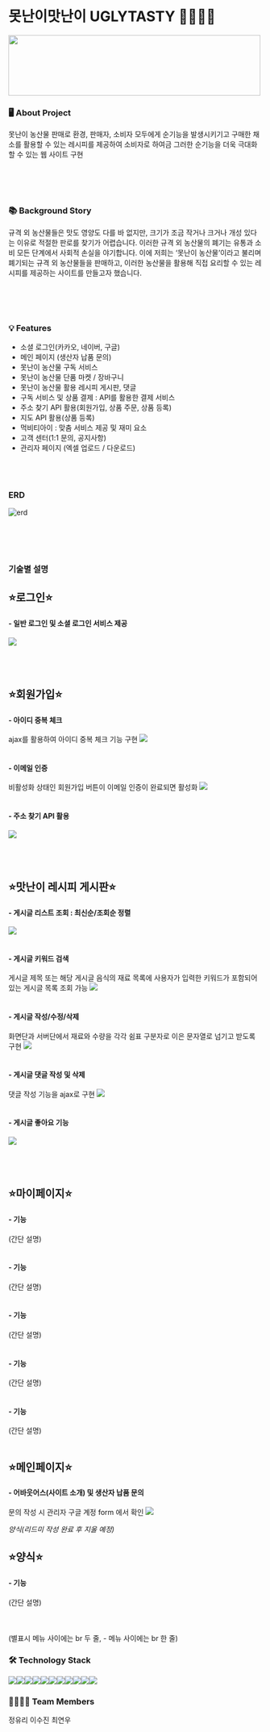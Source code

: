 # 못난이맛난이 UGLYTASTY 🥕🥦🥔🍎
<img src="https://github.com/squidsquad6/uglytasty/assets/145431108/f4b8c61c-9653-4845-b87c-551f11857bef"  width="500" height="120"/>  

### 🖥 About Project
못난이 농산물 판매로 환경, 판매자, 소비자 모두에게 순기능을 발생시키기고 구매한 채소를 활용할 수 있는 레시피를 제공하여 소비자로 하여금 그러한 순기능을 더욱 극대화할 수 있는 웹 사이트 구현  
<br/><br/>
<br/><br/>

### 📚 Background Story
규격 외 농산물들은 맛도 영양도 다를 바 없지만, 크기가 조금 작거나 크거나 개성 있다는 이유로 적절한 판로를 찾기가 어렵습니다. 이러한 규격 외 농산물의 폐기는 유통과 소비 모든 단계에서 사회적 손실을 야기합니다.
이에 저희는 ‘못난이 농산물’이라고 불리며 폐기되는 규격 외 농산물들을 판매하고, 이러한 농산물을 활용해 직접 요리할 수 있는 레시피를 제공하는 사이트를 만들고자 했습니다.  
<br/><br/>
<br/><br/>

### 💡 Features
- 소셜 로그인(카카오, 네이버, 구글)
- 메인 페이지 (생산자 납품 문의)
- 못난이 농산물 구독 서비스
- 못난이 농산물 단품 마켓 / 장바구니
- 못난이 농산물 활용 레시피 게시판, 댓글
- 구독 서비스 및 상품 결제 : API를 활용한 결제 서비스
- 주소 찾기 API 활용(회원가입, 상품 주문, 상품 등록)
- 지도 API 활용(상품 등록)
- 먹비티아이 : 맞춤 서비스 제공 및 재미 요소
- 고객 센터(1:1 문의, 공지사항)
- 관리자 페이지 (엑셀 업로드 / 다운로드)
<br/><br/>
<br/><br/>

### ERD
![erd](https://github.com/squidsquad6/uglytasty/assets/145431108/8c5eb9b1-1226-4917-8495-94df52288fbd)  
<br/><br/>
<br/><br/>

### 기술별 설명
## ⭐로그인⭐
#### - 일반 로그인 및 소셜 로그인 서비스 제공
<img src="https://github.com/squidsquad6/uglytasty/blob/main/uglytasty/src/main/webapp/resources/readmeImages/yuri/%EB%A1%9C%EA%B7%B8%EC%9D%B8%20%ED%8E%98%EC%9D%B4%EC%A7%80%20%EC%BA%A1%EC%B3%90%20-%20%EC%86%8C%EC%85%9C%EB%A1%9C%EA%B7%B8%EC%9D%B8%20%EC%84%9C%EB%B9%84%EC%8A%A4%20%EC%A0%9C%EA%B3%B5.png?raw=true">
<br/><br/> 
<br/><br/>


## ⭐회원가입⭐
#### - 아이디 중복 체크
ajax를 활용하여 아이디 중복 체크 기능 구현
<img src="https://github.com/squidsquad6/uglytasty/blob/main/uglytasty/src/main/webapp/resources/readmeImages/yuri/%ED%9A%8C%EC%9B%90%EA%B0%80%EC%9E%85%20%EC%95%84%EC%9D%B4%EB%94%94%20%EC%A4%91%EB%B3%B5%20%EC%B2%B4%ED%81%AC.gif?raw=true">
<br/><br/>

#### - 이메일 인증
비활성화 상태인 회원가입 버튼이 이메일 인증이 완료되면 활성화
<img src="https://github.com/squidsquad6/uglytasty/blob/main/uglytasty/src/main/webapp/resources/readmeImages/yuri/%ED%9A%8C%EC%9B%90%EA%B0%80%EC%9E%85%20-%20%EC%9D%B4%EB%A9%94%EC%9D%BC%20%EC%9D%B8%EC%A6%9D.gif?raw=true">
<br/><br/>

#### - 주소 찾기 API 활용
<img src="https://github.com/squidsquad6/uglytasty/blob/main/uglytasty/src/main/webapp/resources/readmeImages/yuri/%ED%9A%8C%EC%9B%90%EA%B0%80%EC%9E%85%20%EC%A3%BC%EC%86%8C%20%EC%B0%BE%EA%B8%B0%20API.gif?raw=true">
<br/><br/>
<br/><br/>


## ⭐맛난이 레시피 게시판⭐
#### - 게시글 리스트 조회 : 최신순/조회순 정렬
<img src="https://github.com/squidsquad6/uglytasty/blob/main/uglytasty/src/main/webapp/resources/readmeImages/yuri/%EB%A0%88%EC%8B%9C%ED%94%BC%20-%20%EA%B2%8C%EC%8B%9C%EA%B8%80%20%EC%A1%B0%ED%9A%8C%20(%EC%B5%9C%EC%8B%A0%EC%88%9C,%20%EC%A1%B0%ED%9A%8C%EC%88%9C).gif?raw=true">
<br/><br/>

#### - 게시글 키워드 검색
게시글 제목 또는 해당 게시글 음식의 재료 목록에 사용자가 입력한 키워드가 포함되어 있는 게시글 목록 조회 가능
<img src="https://github.com/squidsquad6/uglytasty/blob/main/uglytasty/src/main/webapp/resources/readmeImages/yuri/%EB%A0%88%EC%8B%9C%ED%94%BC%20-%20%ED%82%A4%EC%9B%8C%EB%93%9C%20%EA%B2%80%EC%83%89.gif?raw=true">
<br/><br/>

#### - 게시글 작성/수정/삭제
화면단과 서버단에서 재료와 수량을 각각 쉼표 구분자로 이은 문자열로 넘기고 받도록 구현
<img src="https://github.com/squidsquad6/uglytasty/blob/main/uglytasty/src/main/webapp/resources/readmeImages/yuri/%EB%A0%88%EC%8B%9C%ED%94%BC%20-%20%EA%B2%8C%EC%8B%9C%EA%B8%80%20%EC%9E%91%EC%84%B1,%EC%88%98%EC%A0%95,%EC%82%AD%EC%A0%9C.gif?raw=true">
<br/><br/> 

#### - 게시글 댓글 작성 및 삭제
댓글 작성 기능을 ajax로 구현
<img src="https://github.com/squidsquad6/uglytasty/blob/main/uglytasty/src/main/webapp/resources/readmeImages/yuri/%EB%A0%88%EC%8B%9C%ED%94%BC%20-%20%EB%8C%93%EA%B8%80%20%EC%9E%91%EC%84%B1,%20%EC%82%AD%EC%A0%9C.gif?raw=true">
<br/><br/> 

#### - 게시글 좋아요 기능
<img src="https://github.com/squidsquad6/uglytasty/blob/main/uglytasty/src/main/webapp/resources/readmeImages/yuri/%EB%A0%88%EC%8B%9C%ED%94%BC%20-%20%EC%A2%8B%EC%95%84%EC%9A%94.gif?raw=true">
<br/><br/>
<br/><br/>


## ⭐마이페이지⭐
#### - 기능
(간단 설명)
<img src="">
<br/><br/>

#### - 기능
(간단 설명)
<img src="">
<br/><br/> 

#### - 기능
(간단 설명)
<img src="">
<br/><br/> 

#### - 기능
(간단 설명)
<img src="">
<br/><br/> 

#### - 기능
(간단 설명)
<img src="">
<br/><br/> 


## ⭐메인페이지⭐
#### - 어바웃어스(사이트 소개) 및 생산자 납품 문의
문의 작성 시 관리자 구글 계정 form 에서 확인
<img src="https://github.com/squidsquad6/uglytasty/blob/readme_img/uglytasty/src/main/webapp/resources/%EB%A0%88%EC%8B%9C%ED%94%BC%20-%20%EA%B2%8C%EC%8B%9C%EA%B8%80%20%EC%9E%91%EC%84%B1,%EC%88%98%EC%A0%95,%EC%82%AD%EC%A0%9C.gif?raw=true">




*양식(리드미 작성 완료 후 지울 예정)*
## ⭐양식⭐
#### - 기능
(간단 설명)
<img src="">
<br/><br/> 
<br/><br/>
(별표시 메뉴 사이에는 br 두 줄, - 메뉴 사이에는 br 한 줄)







### 🛠 Technology Stack
<div style="display:flex; flex-direction:row;">
    <img src="https://img.shields.io/badge/Java-007396?style=for-the-badge&logo=Java&logoColor=white"> 
    <img src="https://img.shields.io/badge/Spring-6DB33F?style=for-the-badge&logo=spring&logoColor=white"> 
  <img src="https://img.shields.io/badge/github-181717?style=for-the-badge&logo=github&logoColor=white"> 
    <img src="https://img.shields.io/badge/oracle-F80000?style=for-the-badge&logo=oracle&logoColor=white"> 
  <img src="https://img.shields.io/badge/jquery-0769AD?style=for-the-badge&logo=jquery&logoColor=white"> 
    <br>
    <img src="https://img.shields.io/badge/apache tomcat-F8DC75?style=for-the-badge&logo=apachetomcat&logoColor=black">
 <img src="https://img.shields.io/badge/visual studio code-007ACC?style=for-the-badge&logo=visualstudiocode&logoColor=white">
    <br>
      <img src="https://img.shields.io/badge/html5-E34F26?style=for-the-badge&logo=html5&logoColor=white"> 
    <img src="https://img.shields.io/badge/css-1572B6?style=for-the-badge&logo=css3&logoColor=white"> 
    <img src="https://img.shields.io/badge/javascript-F7DF1E?style=for-the-badge&logo=javascript&logoColor=black"> 
    <img src="https://img.shields.io/badge/bootstrap-7952B3?style=for-the-badge&logo=bootstrap&logoColor=white">
</div> 



### 👨‍👩‍👧‍👦 Team Members
정유리 이수진 최연우  
